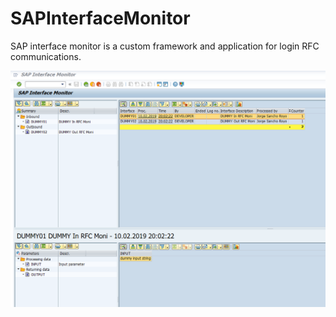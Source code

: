 # SAPInterfaceMonitor
SAP interface monitor is a custom framework and application for login RFC communications.

![sapinterfacemonitor](https://raw.githubusercontent.com/rayatus/sapinterfacemonitor/master/docs/img/Image%201.png)

